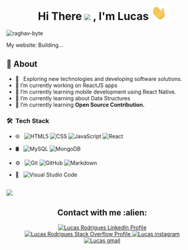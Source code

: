 <h1 align="Center">  Hi There <img src="https://media.giphy.com/media/WUlplcMpOCEmTGBtBW/giphy.gif" width="40px"> , I'm Lucas <img src="https://raw.githubusercontent.com/ABSphreak/ABSphreak/master/gifs/Hi.gif" width="40px" /> </h1>
<p align="left"> <img src="https://komarev.com/ghpvc/?username=raghav-byte" alt="raghav-byte" /> </p>

My website: Building...
 
## 🧐 About

- 🤔 &nbsp; Exploring new technologies and developing software solutions.
- 🔭 I’m currently working on ReactJS apps
- 🌱 I’m currently learning mobile development using React Native.
- 🌱 I’m currently learning about Data Structures
- 🌱 I’m currently learning **Open Source Contribution.**



<h3> 🛠 &nbsp;Tech Stack</h3>

- 🌐 &nbsp;
  ![HTML5](https://img.shields.io/badge/-HTML5-333333?style=flat&logo=HTML5)
  ![CSS](https://img.shields.io/badge/-CSS-333333?style=flat&logo=CSS3&logoColor=1572B6)
  ![JavaScript](https://img.shields.io/badge/-JavaScript-333333?style=flat&logo=javascript)
  ![React](https://img.shields.io/badge/-React-333333?style=flat&logo=react)
  
- 🛢 &nbsp;
  ![MySQL](https://img.shields.io/badge/-MySQL-333333?style=flat&logo=mysql)
  ![MongoDB](https://img.shields.io/badge/-MongoDB-333333?style=flat&logo=mongodb)
- ⚙️ &nbsp;
  ![Git](https://img.shields.io/badge/-Git-333333?style=flat&logo=git)
  ![GitHub](https://img.shields.io/badge/-GitHub-333333?style=flat&logo=github)
  ![Markdown](https://img.shields.io/badge/-Markdown-333333?style=flat&logo=markdown)
- 🔧 &nbsp;
  ![Visual Studio Code](https://img.shields.io/badge/-Visual%20Studio%20Code-333333?style=flat&logo=visual-studio-code&logoColor=007ACC)


 <br/>

<a href="https://github.com/lucassr97">
  <img height="180em" src="https://github-readme-stats.vercel.app/api?username=lucassr97&theme=buefy&show_icons=true" />
  
</a>

<br/>


<h2 align="center">Contact with me :alien:</h2>

<p align="center">

  <a href="https://www.linkedin.com/in/lucas-rodrigues-807870207/">
    <img src="https://www.vectorlogo.zone/logos/linkedin/linkedin-icon.svg" alt="Lucas Rodrigues LinkedIn Profile" height="30" width="30">
  </a>

  <a href="https://stackoverflow.com">
    <img src="https://www.vectorlogo.zone/logos/stackoverflow/stackoverflow-icon.svg" alt="Lucas Rodrigues Stack Overflow Profile" height="30" width="30">
  </a>
  
  <a href="https://www.instagram.com/lucassrj45" alt="Instagram">
    <img src="https://github.com/nitish-awasthi/nitish-awasthi/blob/master/instagram-logo-png-transparent-background-hd-3.png" alt="Lucas instagram" height="30" width="30">
  </a>
  
  <a href="mailto:lucasrodriguesrj23@gmail.com" alt="Contact me">
  <img src="https://github.com/nitish-awasthi/nitish-awasthi/blob/master/gmail-512.webp" alt="Lucas gmail" height="30" width="30">
  </a>
</p>
  
 

